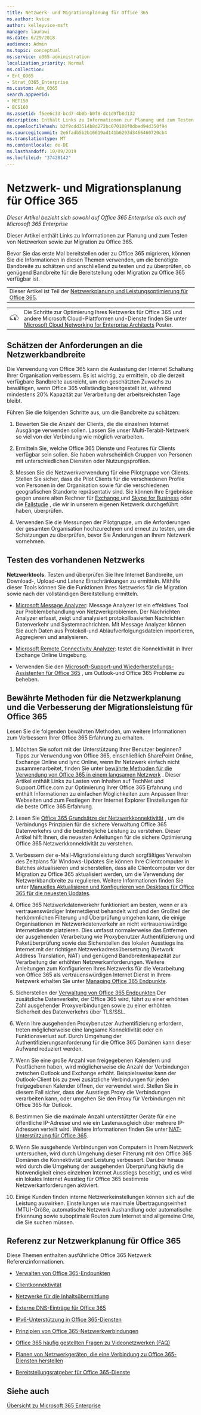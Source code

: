```yaml
---
title: Netzwerk- und Migrationsplanung für Office 365
ms.author: kvice
author: kelleyvice-msft
manager: laurawi
ms.date: 6/29/2018
audience: Admin
ms.topic: conceptual
ms.service: o365-administration
localization_priority: Normal
ms.collection:
- Ent_O365
- Strat_O365_Enterprise
ms.custom: Adm_O365
search.appverid:
- MET150
- BCS160
ms.assetid: f5ee6c33-bcd7-4b0b-b0f8-dc1d9fb8d132
description: Enthält Links zu Informationen zur Planung und zum Testen von Netzwerken sowie zur Migration zu Office 365.
ms.openlocfilehash: b2f9cdd3514b8d272bc070108f0dbed94d350f94
ms.sourcegitcommit: 2e6fadb5b2b16619ad141b6293d3466460720cb4
ms.translationtype: MT
ms.contentlocale: de-DE
ms.lasthandoff: 10/09/2019
ms.locfileid: "37428142"
---
```

# <a name="network-and-migration-planning-for-office-365"></a>Netzwerk- und Migrationsplanung für Office 365

*Dieser Artikel bezieht sich sowohl auf Office 365 Enterprise als auch auf Microsoft 365 Enterprise*

Dieser Artikel enthält Links zu Informationen zur Planung und zum Testen von Netzwerken sowie zur Migration zu Office 365.
  
Bevor Sie das erste Mal bereitstellen oder zu Office 365 migrieren, können Sie die Informationen in diesen Themen verwenden, um die benötigte Bandbreite zu schätzen und anschließend zu testen und zu überprüfen, ob genügend Bandbreite für die Bereitstellung oder Migration zu Office 365 verfügbar ist.

||
|:-----|
| Dieser Artikel ist Teil der [Netzwerkplanung und Leistungsoptimierung für Office 365](https://aka.ms/tune).|

|||
|:-----|:-----|
|![Siehe das Poster Microsoft Cloud Networking for Enterprise Architects](media/3094be9f-2407-4fa5-896d-aa66ef7b9bb9.png)|Die Schritte zur Optimierung Ihres Netzwerks für Office 365 und andere Microsoft Cloud-Plattformen und-Dienste finden Sie unter [Microsoft Cloud Networking for Enterprise Architects](https://aka.ms/cloudarchnetworking) Poster. |
   
## <a name="estimate-network-bandwidth-requirements"></a>Schätzen der Anforderungen an die Netzwerkbandbreite
<a name="EstimateBandwidthRequirements"> </a>

Die Verwendung von Office 365 kann die Auslastung der Internet Schaltung Ihrer Organisation verbessern. Es ist wichtig, zu ermitteln, ob die derzeit verfügbare Bandbreite ausreicht, um den geschätzten Zuwachs zu bewältigen, wenn Office 365 vollständig bereitgestellt ist, während mindestens 20% Kapazität zur Verarbeitung der arbeitsreichsten Tage bleibt.
  
Führen Sie die folgenden Schritte aus, um die Bandbreite zu schätzen:
  
1. Bewerten Sie die Anzahl der Clients, die die einzelnen Internet Ausgänge verwenden sollen. Lassen Sie unser Multi-Terabit-Netzwerk so viel von der Verbindung wie möglich verarbeiten. 
    
2. Ermitteln Sie, welche Office 365 Dienste und Features für Clients verfügbar sein sollen. Sie haben wahrscheinlich Gruppen von Personen mit unterschiedlichen Diensten oder Nutzungsprofilen.
    
3. Messen Sie die Netzwerkverwendung für eine Pilotgruppe von Clients. Stellen Sie sicher, dass die Pilot Clients für die verschiedenen Profile von Personen in der Organisation sowie für die verschiedenen geografischen Standorte repräsentativ sind. Sie können Ihre Ergebnisse gegen unsere alten Rechner für [Exchange ](https://go.microsoft.com/fwlink/p/?LinkId=321550)und [Skype for Business](https://go.microsoft.com/fwlink/p/?LinkId=321551) oder die [Fallstudie](https://www.microsoft.com/itshowcase/Article/Content/631/Optimizing-network-performance-for-Microsoft-Office-365) , die wir in unserem eigenen Netzwerk durchgeführt haben, überprüfen. 
    
4. Verwenden Sie die Messungen der Pilotgruppe, um die Anforderungen der gesamten Organisation hochzurechnen und erneut zu testen, um die Schätzungen zu überprüfen, bevor Sie Änderungen an Ihrem Netzwerk vornehmen.
    
## <a name="test-your-existing-network"></a>Testen des vorhandenen Netzwerks
<a name="calculators"> </a>

 **Netzwerktools.** Testen und überprüfen Sie Ihre Internet Bandbreite, um Download-, Upload-und Latenz Einschränkungen zu ermitteln. Mithilfe dieser Tools können Sie die Funktionen Ihres Netzwerks für die Migration sowie nach der vollständigen Bereitstellung ermitteln. 
  
- [Microsoft Message Analyzer](https://technet.microsoft.com/library/jj649776.aspx): Message Analyzer ist ein effektives Tool zur Problembehandlung von Netzwerkproblemen. Der Nachrichten Analyzer erfasst, zeigt und analysiert protokollbasierten Nachrichten Datenverkehr und Systemnachrichten. Mit Message Analyzer können Sie auch Daten aus Protokoll-und Ablaufverfolgungsdateien importieren, Aggregieren und analysieren.
    
- [Microsoft Remote Connectivity Analyzer](https://go.microsoft.com/fwlink/p/?LinkId=517243): testet die Konnektivität in Ihrer Exchange Online Umgebung.
    
- Verwenden Sie den [Microsoft-Support-und Wiederherstellungs-Assistenten für Office 365](https://diagnostics.office.com/#/Download?env=SOC) , um Outlook-und Office 365 Probleme zu beheben. 
    
## <a name="best-practices-for-network-planning-and-improving-migration-performance-for-office-365"></a>Bewährte Methoden für die Netzwerkplanung und die Verbesserung der Migrationsleistung für Office 365
<a name="BestPractices"> </a>

Lesen Sie die folgenden bewährten Methoden, um weitere Informationen zum Verbessern Ihrer Office 365 Erfahrung zu erhalten.
  
1. Möchten Sie sofort mit der Unterstützung Ihrer Benutzer beginnen? Tipps zur Verwendung von Office 365, einschließlich SharePoint Online, Exchange Online und lync Online, wenn Ihr Netzwerk einfach nicht zusammenarbeitet, finden Sie unter [bewährte Methoden für die Verwendung von Office 365 in einem langsamen Netzwerk](https://support.office.com/article/fd16c8d2-4799-4c39-8fd7-045f06640166) . Dieser Artikel enthält Links zu Lasten von Inhalten auf TechNet und Support.Office.com zur Optimierung Ihrer Office 365 Erfahrung und enthält Informationen zu einfachen Möglichkeiten zum Anpassen Ihrer Webseiten und zum Festlegen ihrer Internet Explorer Einstellungen für die beste Office 365 Erfahrung. 
    
2. Lesen Sie [Office 365 Grundsätze der Netzwerkkonnektivität](https://aka.ms/o365networkingprinciples) , um die Verbindungs Prinzipien für die sichere Verwaltung Office 365 Datenverkehrs und die bestmögliche Leistung zu verstehen. Dieser Artikel hilft Ihnen, die neuesten Anleitungen für die sichere Optimierung Office 365 Netzwerkkonnektivität zu verstehen. 
    
3. Verbessern der e-Mail-Migrationsleistung durch sorgfältiges Verwalten des Zeitplans für Windows-Updates Sie können Ihre Clientcomputer in Batches aktualisieren und sicherstellen, dass alle Clientcomputer vor der Migration zu Office 365 aktualisiert werden, um die Verwendung der Netzwerkbandbreite zu regulieren. Weitere Informationen finden Sie unter [Manuelles Aktualisieren und Konfigurieren von Desktops für Office 365 für die neuesten Updates](https://support.microsoft.com/gp/office-2013-365-update).
    
4. Office 365 Netzwerkdatenverkehr funktioniert am besten, wenn er als vertrauenswürdiger Internetdienst behandelt wird und den Großteil der herkömmlichen Filterung und Überprüfung umgehen kann, die einige Organisationen im Netzwerkdatenverkehr an nicht vertrauenswürdige Internetdienste platzieren. Dies umfasst normalerweise das Entfernen der ausgehenden Verarbeitung wie Proxybenutzer Authentifizierung und Paketüberprüfung sowie das Sicherstellen des lokalen Ausstiegs ins Internet mit der richtigen Netzwerkadressübersetzung (Network Address Translation, NAT) und genügend Bandbreitenkapazität zur Verarbeitung der erhöhten Netzwerkanforderungen. Weitere Anleitungen zum Konfigurieren Ihres Netzwerks für die Verarbeitung von Office 365 als vertrauenswürdigen Internet Dienst in Ihrem Netzwerk erhalten Sie unter [Managing Office 365 Endpunkte](https://support.office.com/article/99cab9d4-ef59-4207-9f2b-3728eb46bf9a).
    
1. Sicherstellen der [Verwaltung von Office 365 Endpunkten](https://support.office.com/article/99cab9d4-ef59-4207-9f2b-3728eb46bf9a) Der zusätzliche Datenverkehr, der Office 365 wird, führt zu einer erhöhten Zahl ausgehender Proxyverbindungen sowie zu einer erhöhten Sicherheit des Datenverkehrs über TLS/SSL.
    
2. Wenn Ihre ausgehenden Proxybenutzer Authentifizierung erfordern, treten möglicherweise eine langsame Konnektivität oder ein Funktionsverlust auf. Durch Umgehung der Authentifizierungsanforderung für die Office 365 Domänen kann dieser Aufwand reduziert werden.
    
3. Wenn Sie eine große Anzahl von freigegebenen Kalendern und Postfächern haben, wird möglicherweise die Anzahl der Verbindungen zwischen Outlook und Exchange erhöht. Beispielsweise kann der Outlook-Client bis zu zwei zusätzliche Verbindungen für jeden freigegebenen Kalender öffnen, der verwendet wird. Stellen Sie in diesem Fall sicher, dass der Ausstiegs Proxy die Verbindungen verarbeiten kann, oder umgehen Sie den Proxy für Verbindungen mit Office 365 für Outlook.
    
4. Bestimmen Sie die maximale Anzahl unterstützter Geräte für eine öffentliche IP-Adresse und wie ein Lastenausgleich über mehrere IP-Adressen verteilt wird. Weitere Informationen finden Sie unter [NAT-Unterstützung für Office 365](nat-support-with-office-365.md).
    
5. Wenn Sie ausgehende Verbindungen von Computern in Ihrem Netzwerk untersuchen, wird durch Umgehung dieser Filterung mit den Office 365 Domänen die Konnektivität und Leistung verbessert. Darüber hinaus wird durch die Umgehung der ausgehenden Überprüfung häufig die Notwendigkeit eines einzelnen Internet Ausstiegs beseitigt, und es wird ein lokales Internet Ausstieg für Office 365 bestimmte Netzwerkanforderungen aktiviert.
    
6. Einige Kunden finden interne Netzwerkeinstellungen können sich auf die Leistung auswirken. Einstellungen wie maximale Übertragungseinheit (MTU)-Größe, automatische Netzwerk Aushandlung oder automatische Erkennung sowie suboptimale Routen zum Internet sind allgemeine Orte, die Sie suchen müssen.
    
## <a name="network-planning-reference-for-office-365"></a>Referenz zur Netzwerkplanung für Office 365
<a name="NetReference"> </a>

Diese Themen enthalten ausführliche Office 365 Netzwerk Referenzinformationen.
  
- [Verwalten von Office 365-Endpunkten](https://support.office.com/article/99cab9d4-ef59-4207-9f2b-3728eb46bf9a)
    
- [Clientkonnektivität](client-connectivity.md)
    
- [Netzwerke für die Inhaltsübermittlung](content-delivery-networks.md)
    
- [Externe DNS-Einträge für Office 365](external-domain-name-system-records.md)
    
- [IPv6-Unterstützung in Office 365-Diensten](ipv6-support.md)
    
- [Prinzipien von Office 365-Netzwerkverbindungen](https://aka.ms/o365networkingprinciples)
    
- [Office 365 häufig gestellten Fragen zu Videonetzwerken (FAQ)](office-365-video-networking-faq.md)
    
- [Planen von Netzwerkgeräten, die eine Verbindung zu Office 365-Diensten herstellen](plan-for-network-devices.md)
    
- [Bereitstellungsratgeber für Office 365-Dienste](deployment-advisors-for-office-365.md)
 
## <a name="see-also"></a>Siehe auch

[Übersicht zu Microsoft 365 Enterprise](https://docs.microsoft.com/microsoft-365/enterprise/microsoft-365-overview)
